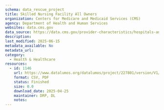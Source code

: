 ```yaml
---
schema: data_rescue_project 
title: Skilled Nursing Facility All Owners
organization: Centers for Medicare and Medicaid Services (CMS)
agency: Department of Health and Human Services
websites: data.cms.gov
data_source: https://data.cms.gov/provider-characteristics/hospitals-and-other-facilities/skilled-nursing-facility-all-owners
description: 
last_modified: 2025-06-15
metadata_available: No
metadata_url: 
category:
  - Health & Healthcare 
resources:
  - id: 1146
    url: https://www.datalumos.org/datalumos/project/227801/version/V1/view
    format: CSV, PDF
    status: Finished
    size: 0.0
    download_date: 2025-04-25
    maintainer: DRP, DL
    notes: 
---
```


